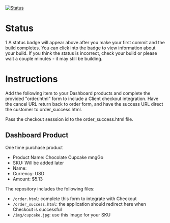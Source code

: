 [![Status](https://img.shields.io/badge/status-BUILDING%20COMMIT:%2071f2e86f433b791443249038e8124c0fafb51981-yellow.svg)](https://github.com/raysaavedra-work/bakery_scaffold_CND91sHiaOnjQW7Z/commit/71f2e86f433b791443249038e8124c0fafb51981)


# Status
1
A status badge will appear above after you make your first commit and the build completes. You can click into the badge to view information about your build. If you think the status is incorrect, check your build or please wait a couple minutes - it may still be building.

# Instructions

Add the following item to your Dashboard products and complete the provided "order.html" form to include a Client checkout integration. Have the cancel URL return back to order form, and have the success URL direct the customer to order_success.html.

Pass the checkout sesssion id to the order_success.html file.

## Dashboard Product
One time purchase product
* Product Name: Chocolate Cupcake mngGo
* SKU: Will be added later
* Name: 
* Currency: USD
* Amount: $5.13

The repository includes the following files:
* `/order.html`: complete this form to integrate with Checkout
* `/order_success.html`: the application should redirect here when Checkout is successful
* `/img/cupcake.jpg`: use this image for your SKU
